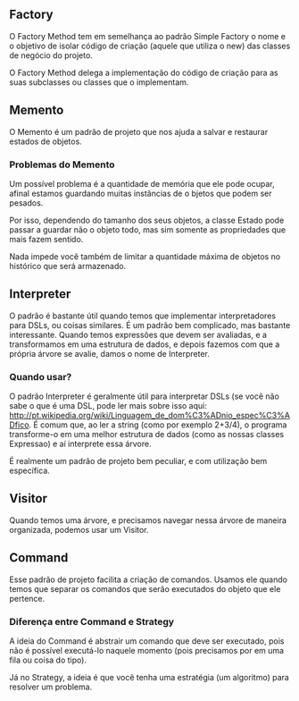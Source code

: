 ## Factory
O Factory Method tem em semelhança ao padrão Simple Factory o nome e o objetivo de isolar código de criação 
(aquele que utiliza o new) das classes de negócio do projeto.

O Factory Method delega a implementação do código de criação para as suas subclasses ou classes que o implementam.

## Memento
O Memento é um padrão de projeto que nos ajuda a salvar e restaurar estados de objetos.

### Problemas do Memento
Um possível problema é a quantidade de memória que ele pode ocupar, afinal estamos guardando muitas instâncias de o
bjetos que podem ser pesados.

Por isso, dependendo do tamanho dos seus objetos, a classe Estado pode passar a guardar não o objeto todo, mas sim 
somente as propriedades que mais fazem sentido.

Nada impede você também de limitar a quantidade máxima de objetos no histórico que será armazenado.


## Interpreter
O padrão é bastante útil quando temos que implementar interpretadores para DSLs, ou coisas similares. É um padrão bem 
complicado, mas bastante interessante. Quando temos expressões que devem ser avaliadas, e a transformamos em uma 
estrutura de dados, e depois fazemos com que a própria árvore se avalie, damos o nome de Interpreter.

### Quando usar?

O padrão Interpreter é geralmente útil para interpretar DSLs (se você não sabe o que é uma DSL, pode ler mais sobre isso 
aqui: http://pt.wikipedia.org/wiki/Linguagem_de_dom%C3%ADnio_espec%C3%ADfico. É comum que, ao ler a string 
(como por exemplo 2+3/4), o programa transforme-o em uma melhor estrutura de dados (como as nossas classes Expressao) 
e aí interprete essa árvore.

É realmente um padrão de projeto bem peculiar, e com utilização bem específica.

## Visitor
Quando temos uma árvore, e precisamos navegar nessa árvore de maneira organizada, podemos usar um Visitor.

## Command
Esse padrão de projeto facilita a criação de comandos. Usamos ele quando temos que separar os comandos que serão 
executados do objeto que ele pertence.

### Diferença entre Command e Strategy
A ideia do Command é abstrair um comando que deve ser executado, pois não é possível executá-lo naquele momento (pois 
precisamos por em uma fila ou coisa do tipo).

Já no Strategy, a ideia é que você tenha uma estratégia (um algoritmo) para resolver um problema.